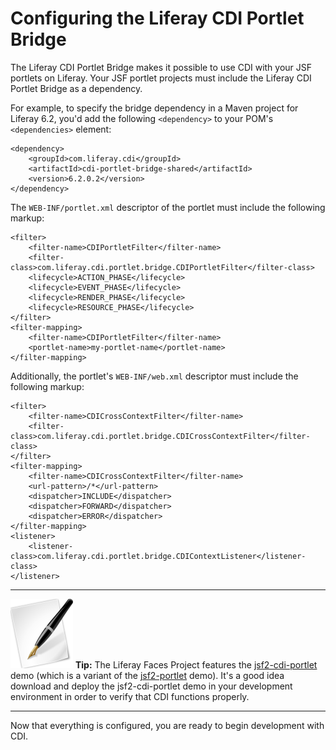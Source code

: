 # Configuring the Liferay CDI Portlet Bridge

The Liferay CDI Portlet Bridge makes it possible to use CDI with your JSF
portlets on Liferay. Your JSF portlet projects must include the Liferay CDI
Portlet Bridge as a dependency.

For example, to specify the bridge dependency in a Maven project for Liferay
6.2, you'd add the following `<dependency>` to your POM's `<dependencies>`
element: 

    <dependency>    
        <groupId>com.liferay.cdi</groupId>    
        <artifactId>cdi-portlet-bridge-shared</artifactId>    
        <version>6.2.0.2</version>
    </dependency>

The `WEB-INF/portlet.xml` descriptor of the portlet must include the following
markup: 

    <filter>    
        <filter-name>CDIPortletFilter</filter-name>    
        <filter-class>com.liferay.cdi.portlet.bridge.CDIPortletFilter</filter-class>
        <lifecycle>ACTION_PHASE</lifecycle>
        <lifecycle>EVENT_PHASE</lifecycle>
        <lifecycle>RENDER_PHASE</lifecycle>
        <lifecycle>RESOURCE_PHASE</lifecycle>
    </filter>
    <filter-mapping>
        <filter-name>CDIPortletFilter</filter-name>    
        <portlet-name>my-portlet-name</portlet-name>
    </filter-mapping>

Additionally, the portlet's `WEB-INF/web.xml` descriptor must include the
following markup: 

    <filter>
        <filter-name>CDICrossContextFilter</filter-name>
        <filter-class>com.liferay.cdi.portlet.bridge.CDICrossContextFilter</filter-class>
    </filter>
    <filter-mapping>
        <filter-name>CDICrossContextFilter</filter-name>
        <url-pattern>/*</url-pattern>
        <dispatcher>INCLUDE</dispatcher>
        <dispatcher>FORWARD</dispatcher>
        <dispatcher>ERROR</dispatcher>
    </filter-mapping>
    <listener>
        <listener-class>com.liferay.cdi.portlet.bridge.CDIContextListener</listener-class>
    </listener>

---

 ![Tip](../../images/tip.png) **Tip:** The Liferay Faces Project features the
 [jsf2-cdi-portlet](http://www.liferay.com/community/liferay-projects/liferay-faces/demos#jsf2-cdi-portlet)
 demo (which is a variant of the
 [jsf2-portlet](http://www.liferay.com/community/liferay-projects/liferay-faces/demos#jsf2-portlet)
 demo). It's a good idea download and deploy the jsf2-cdi-portlet demo in your
 development environment in order to verify that CDI functions properly. 

---

Now that everything is configured, you are ready to begin development with CDI.
